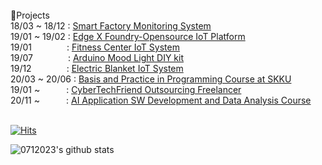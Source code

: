 <br/>
📖Projects<br/>
18/03 ~ 18/12 : <a href = "https://github.com/0712023/Smart-Factory-Monitoring-System">Smart Factory Monitoring System</a><br>
19/01 ~ 19/02 : <a href = "https://github.com/0712023/Edge-X-Foundry_Opensource-IoT-Platform">Edge X Foundry-Opensource IoT Platform</a><br>
19/01&emsp;&emsp;&emsp;&emsp;: <a href = "https://github.com/0712023/Fitness-Center-IoT-System">Fitness Center IoT System</a><br>
19/07&emsp;&emsp;&emsp;&emsp;: <a href = "https://github.com/0712023/Arduino-Mood-Light-DIY-kit">Arduino Mood Light DIY kit</a><br>
19/12&emsp;&emsp;&emsp;&emsp;: <a href = "https://github.com/0712023/Electric-Blanket-IoT-System">Electric Blanket IoT System</a><br>
20/03 ~ 20/06 : <a href = "https://github.com/0712023/Basis-and-Practice-in-Programming_SKKU">Basis and Practice in Programming Course at SKKU</a><br>
19/01 ~&emsp;&emsp;&emsp;: <a href = "https://github.com/CyberTechFriend-Outsourcing-Freelancer">CyberTechFriend Outsourcing Freelancer</a><br>
20/11 ~&emsp;&emsp;&emsp;: <a href = "https://github.com/Encore-Playdata-BigData-Course">AI Application SW Development and Data Analysis Course</a><br>
<br>
  
[![Hits](https://hits.seeyoufarm.com/api/count/incr/badge.svg?url=https%3A%2F%2Fgithub.com%2F0712023%2F&count_bg=%2335B4FB&title_bg=%23A3FBED&icon=&icon_color=%238AFFFD&title=hit%21&edge_flat=true)](https://hits.seeyoufarm.com)

![0712023's github stats](https://github-readme-stats.vercel.app/api?username=0712023&show_icons=true)
